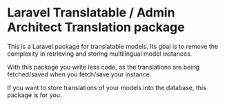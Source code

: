 Laravel Translatable / Admin Architect Translation package
==========================================================

This is a Laravel package for translatable models. 
Its goal is to remove the complexity in retrieving and storing multilingual model instances.

With this package you write less code, as the translations are being fetched/saved when you fetch/save your instance.

If you want to store translations of your models into the database, this package is for you.